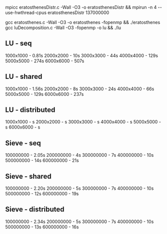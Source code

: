 mpicc eratosthenesDistr.c -Wall -O3 -o eratosthenesDistr && mpirun -n 4 --use-hwthread-cpus eratosthenesDistr 137000000

gcc eratosthenes.c -Wall -O3 -o eratosthenes -fopenmp && ./eratosthenes
gcc luDecomposition.c -Wall -O3 -fopenmp -o lu && ./lu

## LU - seq
1000x1000 - 0.81s
2000x2000 - 10s
3000x3000 - 44s
4000x4000 - 129s
5000x5000 - 274s
6000x6000 - 507s

## LU - shared
1000x1000 - 1.56s
2000x2000 - 8s
3000x3000 - 24s
4000x4000 - 66s
5000x5000 - 129s
6000x6000 - 237s

## LU - distributed
1000x1000 - s
2000x2000 - s
3000x3000 - s
4000x4000 - s
5000x5000 - s
6000x6000 - s

## Sieve - seq
100000000 - 2.05s
200000000 - 4s
300000000 - 7s
400000000 - 10s
500000000 - 14s
600000000 - 21s

## Sieve - shared
100000000 - 2.20s
200000000 - 5s
300000000 - 7s
400000000 - 10s
500000000 - 12s
600000000 - 19s

## Sieve - distributed
100000000 - 2.34s
200000000 - 5s
300000000 - 7s
400000000 - 10s
500000000 - 13s
600000000 - 16s